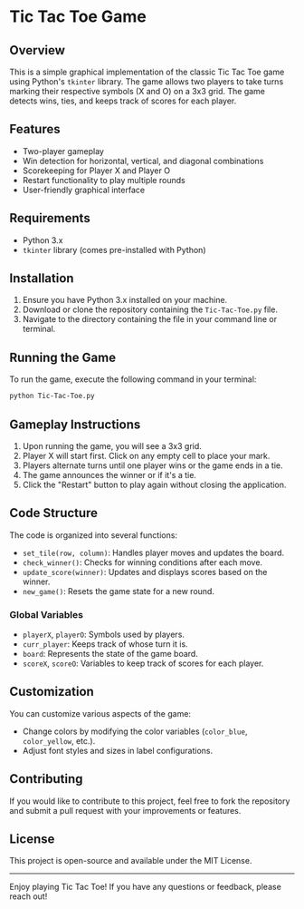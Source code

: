 # Tic Tac Toe Game

## Overview
This is a simple graphical implementation of the classic Tic Tac Toe game using Python's `tkinter` library. The game allows two players to take turns marking their respective symbols (X and O) on a 3x3 grid. The game detects wins, ties, and keeps track of scores for each player.

## Features
- Two-player gameplay
- Win detection for horizontal, vertical, and diagonal combinations
- Scorekeeping for Player X and Player O
- Restart functionality to play multiple rounds
- User-friendly graphical interface

## Requirements
- Python 3.x
- `tkinter` library (comes pre-installed with Python)

## Installation
1. Ensure you have Python 3.x installed on your machine.
2. Download or clone the repository containing the `Tic-Tac-Toe.py` file.
3. Navigate to the directory containing the file in your command line or terminal.

## Running the Game
To run the game, execute the following command in your terminal:

```bash
python Tic-Tac-Toe.py
```

## Gameplay Instructions
1. Upon running the game, you will see a 3x3 grid.
2. Player X will start first. Click on any empty cell to place your mark.
3. Players alternate turns until one player wins or the game ends in a tie.
4. The game announces the winner or if it's a tie.
5. Click the "Restart" button to play again without closing the application.

## Code Structure
The code is organized into several functions:
- `set_tile(row, column)`: Handles player moves and updates the board.
- `check_winner()`: Checks for winning conditions after each move.
- `update_score(winner)`: Updates and displays scores based on the winner.
- `new_game()`: Resets the game state for a new round.

### Global Variables
- `playerX`, `playerO`: Symbols used by players.
- `curr_player`: Keeps track of whose turn it is.
- `board`: Represents the state of the game board.
- `scoreX`, `scoreO`: Variables to keep track of scores for each player.

## Customization
You can customize various aspects of the game:
- Change colors by modifying the color variables (`color_blue`, `color_yellow`, etc.).
- Adjust font styles and sizes in label configurations.

## Contributing
If you would like to contribute to this project, feel free to fork the repository and submit a pull request with your improvements or features.

## License
This project is open-source and available under the MIT License.

---

Enjoy playing Tic Tac Toe! If you have any questions or feedback, please reach out!

